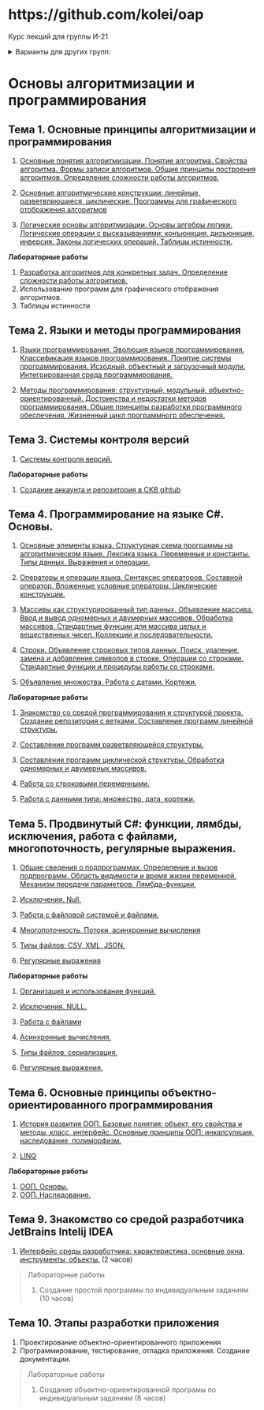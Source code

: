 <h1>https://github.com/kolei/oap</h1>

Курс лекций для группы И-21

<details>

<summary>Варианты для других групп:</summary>

Лекции написаны в четырех вариантах:
* для группы И-21 на примере языка C# (вариант **master** - основной)
* для группы С-21 на примере языка Питон (вариант **python_c21** - упрощенный)
* для группы И-21 на примере языка Котлин (вариант **kotlin** - устаревший)
* для группы И-21 на примере языка Питон (вариант **python** - устаревший)

Для переключения между вариантами нужно кликнуть по кнопке *Branch* и выбрать нужный:

![](img/readme_c21.png)
  
</details>

# Основы алгоритмизации и программирования

## Тема 1. Основные принципы алгоритмизации и программирования 
<!-- 6(6) + 6(6) -->

1. [Основные понятия алгоритмизации. Понятие алгоритма. Свойства алгоритма. Формы записи алгоритмов. Общие принципы построения алгоритмов. Определение сложности работы алгоритмов.](./articles/t1l1.md) <!-- 2(2) + 0 -->

2. [Основные алгоритмические конструкции: линейные, разветвляющиеся, циклические. Программы для графического отображения алгоритмов](./articles/t1l2.md) <!-- 2(4) + 0 -->

3. [Логические основы алгоритмизации. Основы алгебры логики. Логические операции с высказываниями: конъюнкция, дизъюнкция, инверсия. Законы логических операций. Таблицы истинности.](./articles/t1l3.md) <!-- 2(6) + 0 -->

**Лабораторные работы**
1. [Разработка алгоритмов для конкретных задач. Определение сложности работы алгоритмов.](./articles/t1lab1.md)
2. Использование программ для графического отображения алгоритмов.
3. Таблицы истинности

## Тема 2. Языки и методы программирования 
<!-- 4(10) + 0(6) -->

1. [Языки программирования. Эволюция языков программирования. Классификация языков программирования. Понятие системы программирования. Исходный, объектный и загрузочный модули. Интегрированная среда программирования.](articles/t2l1.md) <!-- 2(8) + 6 -->

2. [Методы программирования: структурный, модульный, объектно-ориентированный. Достоинства и недостатки методов программирования. Общие принципы разработки программного обеспечения. Жизненный цикл программного обеспечения.](./articles/t2l2.md) <!-- 2(10) + 6 -->

## Тема 3. Системы контроля версий 
<!-- 2(12) + 2(8) -->

1. [Системы контроля версий.](./articles/skv.md) <!-- 2(12) + 6 -->

**Лабораторные работы**

1. [Создание аккаунта и репозитория в СКВ gihtub](./articles/skv_lab.md) <!-- 12 + 2(8) -->

## Тема 4. Программирование на языке C#. Основы. 
<!-- 10(22) + 10(18) -->

1. [Основные элементы языка. Структурная схема программы на алгоритмическом языке. Лексика языка. Переменные и константы. Типы данных. Выражения и операции.](./articles/t3l1.md)
<!-- 2(14) -->

2. [Операторы и операции языка. Синтаксис операторов. Составной оператор. Вложенные условные операторы. Циклические конструкции.](./articles/t3l1_2.md)
<!-- 2(16) -->

3. [Массивы как структурированный тип данных. Объявление массива. Ввод и вывод одномерных и двумерных массивов. Обработка массивов. Стандартные функции для массива целых и вещественных чисел. Коллекции и последовательности.](./articles/t3l1_3.md)
<!-- 2(18) -->
<!-- сортировка массива -->

4. [Строки. Объявление строковых типов данных. Поиск, удаление, замена и добавление символов в строке. Операции со строками. Стандартные функции и процедуры работы со строками.](./articles/4_prog_string.md)
<!-- 2(20) -->

5. [Объявление множества. Работа с датами. Кортежи.](./articles/cs_misc_types.md)
<!-- 2(22) -->

<!-- LINQ map -->

<!-- TODO перетасовать по лекциям -->

<!-- + [Pair, Triple, Map. Методы основных типов данных.](/articles/t3l3.md)
+ [Кодировки символов: ASCII, UNICODE. Консольные программы.](/articles/t3l5.md) -->


**Лабораторные работы**

1. [Знакомство со средой программирования и структурой проекта. Создание репозитория с ветками. Составление программ линейной структуры.](./articles/lab1.md)
<!-- 2(10) -->

2. [Составление программ разветвляющейся структуры.](/articles/lab2.md)
<!-- 2(12) -->

3. [Составление программ циклической структуры. Обработка одномерных и двумерных массивов.](./articles/lab3.md)
<!-- 2(14) -->

4. [Работа со строковыми переменными.](./articles/lab4_4.md)
<!-- 2(16) -->

5. [Работа с данными типа: множество, дата, кортежи.](./articles/lab4_5.md)
<!-- 2(18) -->

## Тема 5. Продвинутый C#: функции, лямбды, исключения, работа с файлами, многопоточность, регулярные выражения.
<!-- 12(30) + 12(30) -->

<!--ПООП-->
1. [Общие сведения о подпрограммах. Определение и вызов подпрограмм. Область видимости и время жизни переменной. Механизм передачи параметров. Лямбда-функции.](./articles/t5_function.md)
<!-- 2(20) -->

<!-- Объединить с предыдущей  2. [Делегаты, события и лямбды](./articles/t5_delegate.md) -->

2. [Исключения. Null.](./articles/t5_exception.md)
<!-- 2(22) -->

<!-- //TODO дописать про рекурсии -->

3. [Работа с файловой системой и файлами.](./articles/t5_files.md)
<!-- 2(24) -->

4. [Многопоточность. Потоки, асинхронные вычисления](./articles/t5_thread_async.md)
<!-- 2(26) -->

5. [Типы файлов: CSV, XML, JSON.](./articles/t5_file_types.md)
<!-- 2(28) -->

6. [Регулярные выражения](./articles/t5_regex.md)
<!-- 2(30) -->


**Лабораторные работы**

1. [Организация и использование функций.](./articles/lab5_function.md)
<!-- 2(20) -->

2. [Исключения. NULL.](./articles/lab5_try_null.md)
<!-- 2(22) -->

3. [Работа с файлами](./articles/lab5_files.md)
<!-- 2(24) -->

4. [Асинхронные вычисления.](./articles/lab5_async.md)
<!-- 2(26) -->

5. [Типы файлов, сериализация.](./articles/lab5_file_types.md)
<!-- 2(28) -->

6. [Регулярные выражения.](./articles/lab5_regex.md)
<!-- 2(30) -->


## Тема 6. Основные принципы объектно-ориентированного программирования

<!-- добавить struct -->

1. [История развития ООП. Базовые понятия: объект, его свойства и методы, класс, интерфейс. Основные принципы ООП: инкапсуляция, наследование, полиморфизм.](./articles/t6_oop1.md)

2. [LINQ](./articles/t6_linq.md)

<!-- 3. [Шаблоны проектирования. Порождающие шаблоны.](/articles/oop_templates_p1.md)

4. [... Структурные шаблоны.](/articles/oop_templates_p2.md)

5. [... Поведенческие шаблоны.](/articles/oop_templates_p3.md) -->

**Лабораторные работы**

1. [ООП. Основы.](./articles/lab8-oop.md)
2. [ООП. Наследование.](./articles/lab8-oop3.md)

<!-- 2. [ООП. Классы.](/articles/lab8-oop2.md)
3. Перегрузка операторов
4. [ООП. Наследование.](/articles/lab8-oop3.md)
5. [ООП. Наследование 2.](/articles/lab8-oop4.md)
6. [ООП. Шаблоны проектирования](/articles/lab-templates.md) -->


<!-- Перенести в конец к оконным приложениям 7. [Стандартная библиотека. Подключение не стандартных библиотек.](/articles/t4l3.md) -->
<!-- подключить графики или отчеты: WF и стороннюю либу NuGet -->


## Тема 9. Знакомство со средой разработчика JetBrains Intelij IDEA
[2 + 10 => 62 + 62]: _

1. [Интерфейс среды разработчика: характеристика, основные окна, инструменты, объекты.](/articles/ide_idea.md) (2 часов)

>Лабораторные работы
>1. Создание простой программы по индивидуальным заданиям (10 часов)

## Тема 10. Этапы разработки приложения
[4 + 8 => 66 + 70]: _

1. Проектирование объектно-ориентированного приложения
2. Программирование, тестирование, отладка приложения. Создание документации.

>Лабораторные работы
>1. Создание объектно-ориентированной програмы по индивидуальным заданиям (8 часов)

[ООП. Шаблоны проектирования]: https://studfile.net/preview/6845209/
[Шаблоны проектирования]: http://it-claim.ru/Education/Course/ISDevelopment/Lab3_tutorial.pdf

[создание проекта с gradle]: https://kotlinlang.org/docs/tutorials/coroutines/coroutines-basic-jvm.html

<!--  

ПООП

Раздел 1. Введение в программирование

Тема 1.1. Языки программирования
1. Развитие языков программирования. 
2. Обзор языков программирования. Области применения языков программирования. Стандарты языков программирования. Среда проектирования. Компиляторы и интерпретаторы. 
3. Жизненный цикл программы. 
Программа. Программный продукт и его характеристики. 
4. Основные этапы решения задач на компьютере.

Тема 1.2. Типы данных
1. Типы данных. Простые типы данных. Производные типы данных. Структурированные типы данных.

Раздел 2.

Тема 2.1. Операторы языка программирования
1. Операции и выражения. Правила формирования и вычисления выражений. Структура программы. Ввод и вывод данных. Оператор присваивания.  Составной оператор.
2. Условный оператор. Оператор выбора.
3. Цикл с постусловием. Цикл с предусловием. Цикл с параметром. Вложенные циклы.
4. Массивы. Двумерные массивы. Строки. Стандартные процедуры и функции для работы со строками.
5. Структурированный тип данных – множество. Операции над множествами. 
6. Комбинированный тип данных – запись. Файлы последовательного доступа. Файлы прямого доступа

Раздел 3.

Тема 3.1. Процедуры и функции
1. Общие сведения о подпрограммах. Определение и вызов подпрограмм. Область видимости и время жизни переменной. Механизм передачи параметров. Организация функций.
2. Рекурсия. Программирование рекурсивных алгоритмов.

Тема 3.2. Структуризация в программировании
1. Основы структурного программирования. Методы структурного программирования.

Тема 3.3. Модульное программирование
1. Модульное программирование. Понятие модуля. Структура модуля. Компиляция и компоновка программы.
2. Стандартные модули.

Раздел 4 Основные конструкции языков программирования

Тема 4.1 Указатели.
1. Указатели. Описание указателей. Основные понятия и применение динамически распределяемой памяти.  Создание и удаление динамических переменных.
2. Структуры данных на основе указателей.
3. Задача о стеке.


Раздел 5

Тема 5.1 Основные принципы объектно-ориентированного 
программирования (ООП)
1. История развития ООП. Базовые понятия ООП: объект, его свойства и методы, класс, интерфейс.
2. Основные принципы ООП: инкапсуляция, наследование, полиморфизм.
3. Классы объектов. Компоненты и их свойства.
4. Событийно-управляемая модель программирования.  Компонентно-ориентированный подход.

Тема 5.2 Интегрированная среда разработчика.
1. Требования к аппаратным и программным средствам интегрированной среды разработчика.
2. Интерфейс среды разработчика: характеристика, основные окна, инструменты, объекты. Форма и размещение на ней управляющих элементов.
3. Панель компонентов и их свойства. Окно кода проекта.
4. Состав и характеристика проекта. Выполнение проекта. Настройка среды и параметров проекта.
5. Панель компонентов и их свойства. Окно кода проекта. Состав и характеристика проекта. Выполнение проекта. Настройка среды и параметров проекта.
6. Настройка среды и параметров проекта.

Тема 5.3. Визуальное событийно-управляемое программирование
1. Основные компоненты (элементы управления) интегрированной среды разработки, их состав и назначение.
2. Дополнительные элементы управления. Свойства компонентов. Виды свойств. Синтаксис определения свойств. Назначения свойств и их влияние на результат. Управление объектом через свойства.
3. События компонентов (элементов управления), их сущность и назначение. Создание процедур на основе событий.

Тема 5.4 Разработка оконного приложения
1. Разработка функционального интерфейса приложения. Создание интерфейса приложения.
2. Разработка функциональной схемы работы приложения.
3. Разработка игрового приложения.

Тема 5.5 Этапы разработки приложений
1.Разработка приложения.
2. Проектирование объектно-ориентированного приложения.
3. Создание интерфейса пользователя.
4. Тестирование, отладка приложения.

Тема 5.6 Иерархия классов.
1. Классы ООП: виды, назначение, свойства, методы, события.
2. Перегрузка методов.
3. Тестирование и отладка приложения.
4. Решение задач

Примерная тематика практических занятий и лабораторных работ:
Знакомство со средой программирования.
Составление программ линейной структуры.
Составление программ разветвляющейся структуры. 
Составление программ циклической структуры
Обработка одномерных массивов.
Обработка двумерных массивов.
Работа со строками.
Работа с данными типа множество.
Файлы последовательного доступа.
Типизированные файлы.
Нетипизированные файлы.
Организация процедур. 
Организация функций. 
Применение рекурсивных функций.
Программирование модуля.
Создание библиотеки подпрограмм.
Использование указателей для организации связанных списков.
Изучение интегрированной среды разработчика.
Создание проекта с использованием компонентов для работы с текстом.
Создание проекта с использованием компонентов ввода и отображения чисел, дат и времени.
События компонентов (элементов управления), их сущность и назначение. 
Создание процедур на основе событий.
Создание проекта с использованием кнопочных компонентов.
Создание проекта с использованием компонентов стандартных диалогов и системы меню.
Разработка функциональной схемы работы приложения.
Разработка оконного приложения с несколькими формами.
Разработка игрового приложения.
Создание процедур обработки событий. Компиляция и запуск приложения.
Разработка интерфейса приложения.
Тестирование, отладка приложения.  
Классы ООП: виды,  назначение, свойства, методы, события.
Объявления класса.
Создание наследованного класса.
Программирование приложений.
Перегрузка методов.

-->